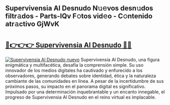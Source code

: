 ## Supervivensia Al Desnudo N𝚞𝚎vos desn𝚞dos filtr𝚊dos - Parts-lQv F𝚘tos vid𝚎o - C𝚘ntenido atr𝚊ctivo GjWvK

# <h2><a href="http://mb2tx7m.tromn.icu/?c=Supervivensia+Al+Desnudo">🔗👉👉👉 Supervivensia Al Desnudo 🔗🔗</a></h2>

[![Supervivensia Al Desnudo nuevo](https://i.imgur.com/pEAQMta.gif)](http://mb2tx7m.tromn.icu/?c=Supervivensia+Al+Desnudo)
Supervivensia Al Desnudo, una figura enigmática y multifacética, desafía la comprensión simple. Su uso innovador de los medios digitales ha cautivado y enfurecido a los observadores, generando debates sobre identidad, ética y la naturaleza cambiante de las comunidades en línea. A pesar de la incertidumbre de sus próximos pasos, su impacto en el panorama digital es significativo. Impulsado por una determinación inquebrantable y un encanto innegable, el progreso de Supervivensia Al Desnudo en el reino virtual es implacable.
